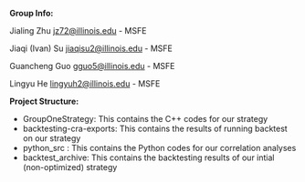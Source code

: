 **Group Info:**

Jialing Zhu jz72@illinois.edu - MSFE

Jiaqi (Ivan) Su jiaqisu2@illinois.edu - MSFE

Guancheng Guo gguo5@illinois.edu - MSFE

Lingyu He lingyuh2@illinois.edu - MSFE


**Project Structure:**

- GroupOneStrategy: This contains the C++ codes for our strategy 
- backtesting-cra-exports: This contains the results of running backtest on our strategy 
- python_src : This contains the Python codes for our correlation analyses 
- backtest_archive: This contains the backtesting results of our intial (non-optimized) strategy
